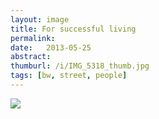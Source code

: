```yaml
---
layout: image
title: For successful living
permalink: 
date:   2013-05-25
abstract: 
thumburl: /i/IMG_5318_thumb.jpg
tags: [bw, street, people]
---
```

![]({{site.url}}/i/IMG_5318.jpg)

